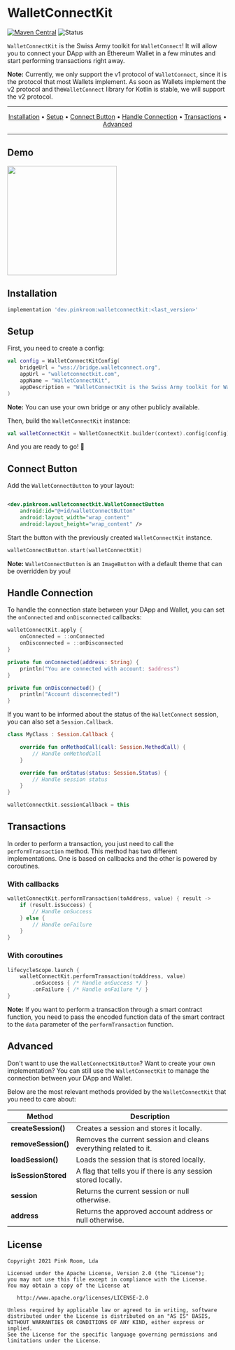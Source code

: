 # WalletConnectKit

[![Maven Central](https://maven-badges.herokuapp.com/maven-central/dev.pinkroom/walletconnectkit/badge.svg)](https://maven-badges.herokuapp.com/maven-central/dev.pinkroom/walletconnectkit)
![Status](https://github.com/pink-room/walletconnectkit-android/actions/workflows/android.yml/badge.svg)

`WalletConnectKit` is the Swiss Army toolkit for `WalletConnect`! It will allow you to connect your
DApp with an Ethereum Wallet in a few minutes and start performing transactions right away.

**Note:** Currently, we only support the v1 protocol of `WalletConnect`, since it is the protocol
that most Wallets implement. As soon as Wallets implement the v2 protocol and the`WalletConnect`
library for Kotlin is stable, we will support the v2 protocol.

-------
<p align="center">
    <a href="#installation">Installation</a> &bull;
    <a href="#setup">Setup</a> &bull;
    <a href="#connect-button">Connect Button</a> &bull;
    <a href="#handle-connection">Handle Connection</a> &bull;
    <a href="#transactions">Transactions</a> &bull;
    <a href="#Advanced">Advanced</a>
</p>

-------

## Demo

<p>
   <img src="https://raw.githubusercontent.com/pink-room/walletconnectkit-android/main/demo.gif" width="250"/>
</p>

## Installation

``` groovy
implementation 'dev.pinkroom:walletconnectkit:<last_version>'
```

## Setup

First, you need to create a config:

```kotlin
val config = WalletConnectKitConfig(
    bridgeUrl = "wss://bridge.walletconnect.org",
    appUrl = "walletconnectkit.com",
    appName = "WalletConnectKit",
    appDescription = "WalletConnectKit is the Swiss Army toolkit for WalletConnect!"
)
```

**Note:** You can use your own bridge or any other publicly available.

Then, build the `WalletConnectKit` instance:

```kotlin
val walletConnectKit = WalletConnectKit.builder(context).config(config).build()
```

And you are ready to go! 🚀

## Connect Button

Add the `WalletConnectButton` to your layout:

```xml

<dev.pinkroom.walletconnectkit.WalletConnectButton
    android:id="@+id/walletConnectButton"
    android:layout_width="wrap_content"
    android:layout_height="wrap_content" />
```

Start the button with the previously created `WalletConnectKit` instance.

```kotlin
walletConnectButton.start(walletConnectKit)
```

**Note:** `WalletConnectButton` is an `ImageButton` with a default theme that can be overridden by
you!

## Handle Connection

To handle the connection state between your DApp and Wallet, you can set the `onConnected` and
`onDisconnected` callbacks:

```kotlin
walletConnectKit.apply {
    onConnected = ::onConnected
    onDisconnected = ::onDisconnected
}
```

```kotlin
private fun onConnected(address: String) {
    println("You are connected with account: $address")
}

private fun onDisconnected() {
    println("Account disconnected!")
}
```

If you want to be informed about the status of the `WalletConnect` session, you can also set a
`Session.Callback`.

```kotlin
class MyClass : Session.Callback {

    override fun onMethodCall(call: Session.MethodCall) {
        // Handle onMethodCall
    }

    override fun onStatus(status: Session.Status) {
        // Handle session status
    }
}
```

````kotlin
walletConnectkit.sessionCallback = this
````

## Transactions

In order to perform a transaction, you just need to call the `performTransaction` method. This
method has two different implementations. One is based on callbacks and the other is powered by
coroutines.

### With callbacks

````kotlin
walletConnectKit.performTransaction(toAddress, value) { result ->
    if (result.isSuccess) {
        // Handle onSuccess
    } else {
        // Handle onFailure
    }
}
````

### With coroutines

````kotlin
lifecycleScope.launch {
    walletConnectKit.performTransaction(toAddress, value)
        .onSuccess { /* Handle onSuccess */ }
        .onFailure { /* Handle onFailure */ }
}
````

**Note:** If you want to perform a transaction through a smart contract function, you need to pass
the encoded function data of the smart contract to the `data` parameter of the `performTransaction`
function.

## Advanced

Don't want to use the `WalletConnectKitButton`? Want to create your own implementation? You can
still use the `WalletConnectKit` to manage the connection between your DApp and Wallet.

Below are the most relevant methods provided by the `WalletConnectKit` that you need to care about:

<table>
<thead>
<tr>
<th>Method</th>
<th>Description</th>
</tr>
</thead>
<tbody>

<tr>
<td><b>createSession()</b></td>
<td>Creates a session and stores it locally.</td>
</tr>

<tr>
<td><b>removeSession()</b></td>
<td>Removes the current session and cleans everything related to it.</td>
</tr>

<tr>
<td><b>loadSession()</b></td>
<td>Loads the session that is stored locally.</td>
</tr>

<tr>
<td><b>isSessionStored</b></td>
<td>A flag that tells you if there is any session stored locally.</td>
</tr>

<tr>
<td><b>session</b></td>
<td>Returns the current session or null otherwise.</td>
</tr>

<tr>
<td><b>address</b></td>
<td>Returns the approved account address or null otherwise.</td>
</tr>

</tbody>
</table>

## License

    Copyright 2021 Pink Room, Lda

    Licensed under the Apache License, Version 2.0 (the "License");
    you may not use this file except in compliance with the License.
    You may obtain a copy of the License at

       http://www.apache.org/licenses/LICENSE-2.0

    Unless required by applicable law or agreed to in writing, software
    distributed under the License is distributed on an "AS IS" BASIS,
    WITHOUT WARRANTIES OR CONDITIONS OF ANY KIND, either express or implied.
    See the License for the specific language governing permissions and
    limitations under the License.
